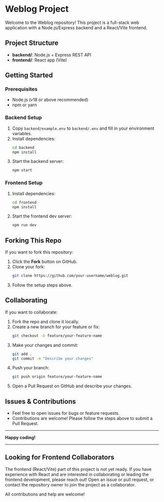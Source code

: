 # Weblog Project

Welcome to the Weblog repository! This project is a full-stack web application with a Node.js/Express backend and a React/Vite frontend.

## Project Structure

- **backend/**: Node.js + Express REST API
- **frontend/**: React app (Vite)

## Getting Started

### Prerequisites
- Node.js (v18 or above recommended)
- npm or yarn

### Backend Setup
1. Copy `backend/example.env` to `backend/.env` and fill in your environment variables.
2. Install dependencies:
   ```bash
   cd backend
   npm install
   ```
3. Start the backend server:
   ```bash
   npm start
   ```

### Frontend Setup
1. Install dependencies:
   ```bash
   cd frontend
   npm install
   ```
2. Start the frontend dev server:
   ```bash
   npm run dev
   ```

## Forking This Repo
If you want to fork this repository:
1. Click the **Fork** button on GitHub.
2. Clone your fork:
   ```bash
   git clone https://github.com/your-username/weblog.git
   ```
3. Follow the setup steps above.

## Collaborating
If you want to collaborate:
1. Fork the repo and clone it locally.
2. Create a new branch for your feature or fix:
   ```bash
   git checkout -b feature/your-feature-name
   ```
3. Make your changes and commit:
   ```bash
   git add .
   git commit -m "Describe your changes"
   ```
4. Push your branch:
   ```bash
   git push origin feature/your-feature-name
   ```
5. Open a Pull Request on GitHub and describe your changes.

## Issues & Contributions
- Feel free to open issues for bugs or feature requests.
- Contributions are welcome! Please follow the steps above to submit a Pull Request.

---

**Happy coding!**

---

## Looking for Frontend Collaborators

The frontend (React/Vite) part of this project is not yet ready. If you have experience with React and are interested in collaborating or leading the frontend development, please reach out! Open an issue or pull request, or contact the repository owner to join the project as a collaborator.

All contributions and help are welcome!
